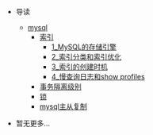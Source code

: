 * 导读
    * [mysql](/study/mysql/)
        * [索引](/study/mysql/索引/readme)
            * [1_MySQL的存储引擎](/study/mysql/索引/1_MySQL的存储引擎/readme)
            * [2_索引分类和索引优化](/study/mysql/索引/2_索引分类和索引优化/readme)
            * [3_索引的创建时机](/study/mysql/索引/3_索引的创建时机/readme)
            * [4_慢查询日志和show profiles](/study/mysql/索引/4_慢查询日志和showprofiles/readme)
        * [事务隔离级别](/study/mysql/事务隔离级别/readme)
        * [锁](/study/mysql/锁/readme)
        * [mysql主从复制](/study/mysql/mysql主从复制/readme)
   



* 暂无更多...
